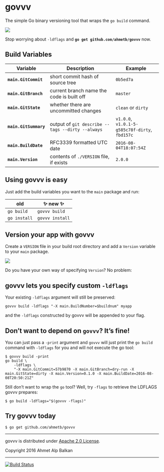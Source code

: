 # govvv

The simple Go binary versioning tool that wraps the `go build` command. 

![](https://cl.ly/0U2m441v392Q/intro-1.gif)

Stop worrying about `-ldflags` and **`go get github.com/ahmetb/govvv`** now.

## Build Variables

| Variable | Description | Example |
|----------|-------------|---------|
| **`main.GitCommit`** | short commit hash of source tree | `0b5ed7a` |
| **`main.GitBranch`** | current branch name the code is built off | `master` |
| **`main.GitState`** | whether there are uncommitted changes | `clean` or `dirty` | 
| **`main.GitSummary`** | output of `git describe --tags --dirty --always` | `v1.0.0`, <br/>`v1.0.1-5-g585c78f-dirty`, <br/> `fbd157c` |
| **`main.BuildDate`** | RFC3339 formatted UTC date | `2016-08-04T18:07:54Z` |
| **`main.Version`** | contents of `./VERSION` file, if exists | `2.0.0` |

## Using govvv is easy

Just add the build variables you want to the `main` package and run:

| old          | :sparkles: new :sparkles: |
| -------------|-----------------|
| `go build`   | `govvv build`   |
| `go install` | `govvv install` | 

## Version your app with govvv

Create a `VERSION` file in your build root directory and add a `Version`
variable to your `main` package.

![](https://cl.ly/3Q1K1R2D3b2K/intro-2.gif)

Do you have your own way of specifying `Version`? No problem:

## govvv lets you specify custom `-ldflags`

Your existing `-ldflags` argument will still be preserved:

    govvv build -ldflags "-X main.BuildNumber=$buildnum" myapp

and the `-ldflags` constructed by govvv will be appended to your flag.

## Don’t want to depend on `govvv`? It’s fine!

You can just pass a `-print` argument and `govvv` will just print the
`go build` command with `-ldflags` for you and will not execute the go tool:

    $ govvv build -print
    go build \
	    -ldflags \
	    "-X main.GitCommit=57b9870 -X main.GitBranch=dry-run -X main.GitState=dirty -X main.Version=0.1.0 -X main.BuildDate=2016-08-08T20:50:21Z"

Still don’t want to wrap the `go` tool? Well, try `-flags` to retrieve the LDFLAGS govvv prepares:

    $ go build -ldflags="$(govvv -flags)"


## Try govvv today

    $ go get github.com/ahmetb/govvv

------

govvv is distributed under [Apache 2.0 License](LICENSE).

Copyright 2016 Ahmet Alp Balkan 

------

[![Build Status](https://travis-ci.org/ahmetb/govvv.svg?branch=master)](https://travis-ci.org/ahmetb/govvv)
